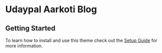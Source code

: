 # Udaypal Aarkoti Blog

## Getting Started

To learn how to install and use this theme check out the [Setup Guide](http://mmistakes.github.io/minimal-mistakes/theme-setup/) for more information.
